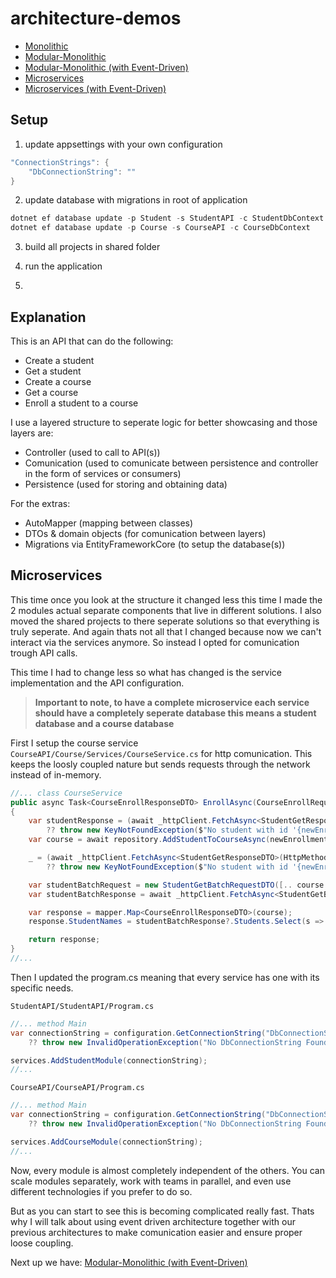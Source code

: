 # architecture-demos
- [Monolithic](https://github.com/esosa-enakoya-code/architecture-demos/tree/Monolithic)
- [Modular-Monolithic](https://github.com/esosa-enakoya-code/architecture-demos/tree/Modular-Monolithic)
- [Modular-Monolithic (with Event-Driven)](https://github.com/esosa-enakoya-code/architecture-demos/tree/Modular-Monolithic-Event-Driven)
- [Microservices](https://github.com/esosa-enakoya-code/architecture-demos/tree/Microservices)
- [Microservices (with Event-Driven)](https://github.com/esosa-enakoya-code/architecture-demos/tree/Microservices-Event-Driven)

## Setup
1. update appsettings with your own configuration
```c#
"ConnectionStrings": {
    "DbConnectionString": ""
}
```
2. update database with migrations in root of application
```powershell
dotnet ef database update -p Student -s StudentAPI -c StudentDbContext
dotnet ef database update -p Course -s CourseAPI -c CourseDbContext
```
3. build all projects in shared folder

4. run the application
5. 
## Explanation
This is an API that can do the following:
- Create a student
- Get a student
- Create a course
- Get a course
- Enroll a student to a course

I use a layered structure to seperate logic for better showcasing and those layers are: 
- Controller (used to call to API(s))
- Comunication (used to comunicate between persistence and controller in the form of services or consumers)
- Persistence (used for storing and obtaining data)

For the extras:
- AutoMapper (mapping between classes)
- DTOs & domain objects (for comunication between layers)
- Migrations via EntityFrameworkCore (to setup the database(s))

## Microservices
This time once you look at the structure it changed less this time I made the 2 modules actual separate components that live in different solutions. I also moved the shared projects to there seperate solutions so that everything is truly seperate. And again thats not all that I changed because now we can't interact via the services anymore. So instead I opted for comunication trough API calls.

This time I had to change less so what has changed is the service implementation and the API configuration.

> **Important to note, to have a complete microservice each service should have a completely seperate database this means a student database and a course database**

First I setup the course service `CourseAPI/Course/Services/CourseService.cs` for http comunication. This keeps the loosly coupled nature but sends requests through the network instead of in-memory.
```c#
//... class CourseService
public async Task<CourseEnrollResponseDTO> EnrollAsync(CourseEnrollRequestDTO newEnrollment)
{
    var studentResponse = (await _httpClient.FetchAsync<StudentGetResponseDTO>(HttpMethod.Get, $"student/{newEnrollment.StudentId}"))
        ?? throw new KeyNotFoundException($"No student with id '{newEnrollment.StudentId}' found");
    var course = await repository.AddStudentToCourseAsync(newEnrollment.Id, studentResponse.Id);

    _ = (await _httpClient.FetchAsync<StudentGetResponseDTO>(HttpMethod.Post, $"student/{studentResponse.Id}/enroll/{course.Id}"))
        ?? throw new KeyNotFoundException($"No student with id '{newEnrollment.StudentId}' found");

    var studentBatchRequest = new StudentGetBatchRequestDTO([.. course.StudentIds]);
    var studentBatchResponse = await _httpClient.FetchAsync<StudentGetBatchResponseDTO>(HttpMethod.Get, studentBatchRequest, $"student/batch");

    var response = mapper.Map<CourseEnrollResponseDTO>(course);
    response.StudentNames = studentBatchResponse?.Students.Select(s => s.Name).ToList() ?? [];

    return response;
}
//...
```

Then I updated the program.cs meaning that every service has one with its specific needs.

`StudentAPI/StudentAPI/Program.cs`
```c#
//... method Main
var connectionString = configuration.GetConnectionString("DbConnectionString")
    ?? throw new InvalidOperationException("No DbConnectionString Found");

services.AddStudentModule(connectionString);
//...
```
`CourseAPI/CourseAPI/Program.cs`
```c#
//... method Main
var connectionString = configuration.GetConnectionString("DbConnectionString")
    ?? throw new InvalidOperationException("No DbConnectionString Found");

services.AddCourseModule(connectionString);
//...
```

Now, every module is almost completely independent of the others. You can scale modules separately, work with teams in parallel, and even use different technologies if you prefer to do so.

But as you can start to see this is becoming complicated really fast. Thats why I will talk about using event driven architecture together with our previous architectures to make comunication easier and ensure proper loose coupling.

Next up we have: [Modular-Monolithic (with Event-Driven)](https://github.com/esosa-enakoya-code/architecture-demos/tree/Modular-Monolithic-Event-Driven)
